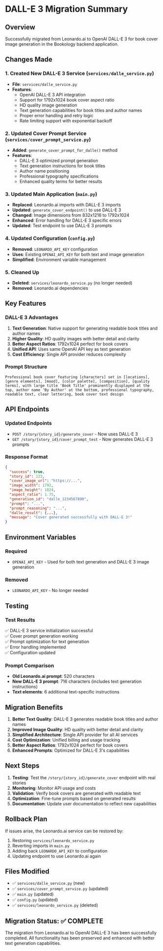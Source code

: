 # DALL-E 3 Migration Summary

## Overview
Successfully migrated from Leonardo.ai to OpenAI DALL-E 3 for book cover image generation in the Bookology backend application.

## Changes Made

### 1. Created New DALL-E 3 Service (`services/dalle_service.py`)
- **File**: `services/dalle_service.py`
- **Features**:
  - OpenAI DALL-E 3 API integration
  - Support for 1792x1024 book cover aspect ratio
  - HD quality image generation
  - Text generation capabilities for book titles and author names
  - Proper error handling and retry logic
  - Rate limiting support with exponential backoff

### 2. Updated Cover Prompt Service (`services/cover_prompt_service.py`)
- **Added**: `generate_cover_prompt_for_dalle()` method
- **Features**:
  - DALL-E 3 optimized prompt generation
  - Text generation instructions for book titles
  - Author name positioning
  - Professional typography specifications
  - Enhanced quality terms for better results

### 3. Updated Main Application (`main.py`)
- **Replaced**: Leonardo.ai imports with DALL-E 3 imports
- **Updated**: `generate_cover_endpoint()` to use DALL-E 3
- **Changed**: Image dimensions from 832x1216 to 1792x1024
- **Enhanced**: Error handling for DALL-E 3 specific errors
- **Updated**: Test endpoint to use DALL-E 3 prompts

### 4. Updated Configuration (`config.py`)
- **Removed**: `LEONARDO_API_KEY` configuration
- **Uses**: Existing `OPENAI_API_KEY` for both text and image generation
- **Simplified**: Environment variable management

### 5. Cleaned Up
- **Deleted**: `services/leonardo_service.py` (no longer needed)
- **Removed**: Leonardo.ai dependencies

## Key Features

### DALL-E 3 Advantages
1. **Text Generation**: Native support for generating readable book titles and author names
2. **Higher Quality**: HD quality images with better detail and clarity
3. **Better Aspect Ratios**: 1792x1024 perfect for book covers
4. **Unified API**: Uses same OpenAI API key as text generation
5. **Cost Efficiency**: Single API provider reduces complexity

### Prompt Structure
```
Professional book cover featuring [characters] set in [locations], [genre elements], [mood], [color palette], [composition], [quality terms], with large title 'Book Title' prominently displayed at the top, author name 'By Author' at the bottom, professional typography, readable text, clear lettering, book cover text design
```

## API Endpoints

### Updated Endpoints
- `POST /story/{story_id}/generate_cover` - Now uses DALL-E 3
- `GET /story/{story_id}/cover_prompt_test` - Now generates DALL-E 3 prompts

### Response Format
```json
{
  "success": true,
  "story_id": 123,
  "cover_image_url": "https://...",
  "image_width": 1792,
  "image_height": 1024,
  "aspect_ratio": 1.75,
  "generation_id": "dalle_1234567890",
  "prompt": "...",
  "prompt_reasoning": "...",
  "dalle_result": {...},
  "message": "Cover generated successfully with DALL-E 3!"
}
```

## Environment Variables

### Required
- `OPENAI_API_KEY` - Used for both text generation and DALL-E 3 image generation

### Removed
- `LEONARDO_API_KEY` - No longer needed

## Testing

### Test Results
✅ DALL-E 3 service initialization successful  
✅ Cover prompt generation working  
✅ Prompt optimization for text generation  
✅ Error handling implemented  
✅ Configuration updated  

### Prompt Comparison
- **Old Leonardo.ai prompt**: 520 characters
- **New DALL-E 3 prompt**: 716 characters (includes text generation instructions)
- **Text elements**: 6 additional text-specific instructions

## Migration Benefits

1. **Better Text Quality**: DALL-E 3 generates readable book titles and author names
2. **Improved Image Quality**: HD quality with better detail and clarity
3. **Simplified Architecture**: Single API provider for all AI services
4. **Cost Optimization**: Unified billing and usage tracking
5. **Better Aspect Ratios**: 1792x1024 perfect for book covers
6. **Enhanced Prompts**: Optimized for DALL-E 3's capabilities

## Next Steps

1. **Testing**: Test the `/story/{story_id}/generate_cover` endpoint with real stories
2. **Monitoring**: Monitor API usage and costs
3. **Validation**: Verify book covers are generated with readable text
4. **Optimization**: Fine-tune prompts based on generated results
5. **Documentation**: Update user documentation to reflect new capabilities

## Rollback Plan

If issues arise, the Leonardo.ai service can be restored by:
1. Restoring `services/leonardo_service.py`
2. Reverting imports in `main.py`
3. Adding back `LEONARDO_API_KEY` to configuration
4. Updating endpoint to use Leonardo.ai again

## Files Modified

- ✅ `services/dalle_service.py` (new)
- ✅ `services/cover_prompt_service.py` (updated)
- ✅ `main.py` (updated)
- ✅ `config.py` (updated)
- ✅ `services/leonardo_service.py` (deleted)

## Migration Status: ✅ COMPLETE

The migration from Leonardo.ai to OpenAI DALL-E 3 has been successfully completed. All functionality has been preserved and enhanced with better text generation capabilities. 